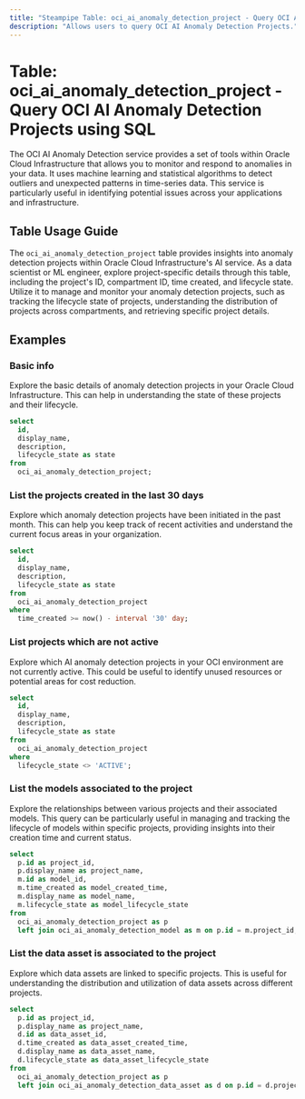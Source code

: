 ```yaml
---
title: "Steampipe Table: oci_ai_anomaly_detection_project - Query OCI AI Anomaly Detection Projects using SQL"
description: "Allows users to query OCI AI Anomaly Detection Projects."
---
```


# Table: oci_ai_anomaly_detection_project - Query OCI AI Anomaly Detection Projects using SQL

The OCI AI Anomaly Detection service provides a set of tools within Oracle Cloud Infrastructure that allows you to monitor and respond to anomalies in your data. It uses machine learning and statistical algorithms to detect outliers and unexpected patterns in time-series data. This service is particularly useful in identifying potential issues across your applications and infrastructure.

## Table Usage Guide

The `oci_ai_anomaly_detection_project` table provides insights into anomaly detection projects within Oracle Cloud Infrastructure's AI service. As a data scientist or ML engineer, explore project-specific details through this table, including the project's ID, compartment ID, time created, and lifecycle state. Utilize it to manage and monitor your anomaly detection projects, such as tracking the lifecycle state of projects, understanding the distribution of projects across compartments, and retrieving specific project details.

## Examples

### Basic info
Explore the basic details of anomaly detection projects in your Oracle Cloud Infrastructure. This can help in understanding the state of these projects and their lifecycle.

```sql
select
  id,
  display_name,
  description,
  lifecycle_state as state
from
  oci_ai_anomaly_detection_project;
```

### List the projects created in the last 30 days
Explore which anomaly detection projects have been initiated in the past month. This can help you keep track of recent activities and understand the current focus areas in your organization.

```sql
select
  id,
  display_name,
  description,
  lifecycle_state as state
from
  oci_ai_anomaly_detection_project
where
  time_created >= now() - interval '30' day;
```

### List projects which are not active
Explore which AI anomaly detection projects in your OCI environment are not currently active. This could be useful to identify unused resources or potential areas for cost reduction.

```sql
select
  id,
  display_name,
  description,
  lifecycle_state as state
from
  oci_ai_anomaly_detection_project
where
  lifecycle_state <> 'ACTIVE';
```

### List the models associated to the project
Explore the relationships between various projects and their associated models. This query can be particularly useful in managing and tracking the lifecycle of models within specific projects, providing insights into their creation time and current status.

```sql
select
  p.id as project_id,
  p.display_name as project_name,
  m.id as model_id,
  m.time_created as model_created_time,
  m.display_name as model_name,
  m.lifecycle_state as model_lifecycle_state
from
  oci_ai_anomaly_detection_project as p
  left join oci_ai_anomaly_detection_model as m on p.id = m.project_id;
```

### List the data asset is associated to the project
Explore which data assets are linked to specific projects. This is useful for understanding the distribution and utilization of data assets across different projects.

```sql
select
  p.id as project_id,
  p.display_name as project_name,
  d.id as data_asset_id,
  d.time_created as data_asset_created_time,
  d.display_name as data_asset_name,
  d.lifecycle_state as data_asset_lifecycle_state
from
  oci_ai_anomaly_detection_project as p
  left join oci_ai_anomaly_detection_data_asset as d on p.id = d.project_id;
```
